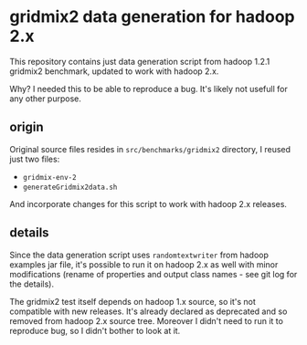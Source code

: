 # gridmix2 data generation for hadoop 2.x

This repository contains just data generation script from hadoop 1.2.1 gridmix2
benchmark, updated to work with hadoop 2.x.

Why? I needed this to be able to reproduce a bug. It's likely not usefull for
any other purpose.

## origin

Original source files resides in `src/benchmarks/gridmix2` directory, I reused
just two files:

 * `gridmix-env-2`
 * `generateGridmix2data.sh`

And incorporate changes for this script to work with hadoop 2.x releases.

## details

Since the data generation script uses `randomtextwriter` from hadoop examples
jar file, it's possible to run it on hadoop 2.x as well with minor
modifications (rename of properties and output class names - see git log for
the details).

The gridmix2 test itself depends on hadoop 1.x source, so it's not compatible
with new releases. It's already declared as deprecated and so removed from
hadoop 2.x source tree. Moreover I didn't need to run it to reproduce bug, so 
I didn't bother to look at it.
